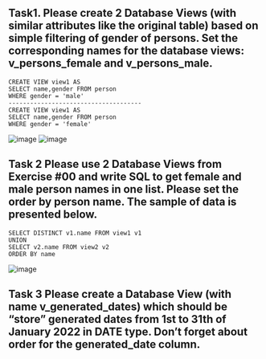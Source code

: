  ## Task1. Please create 2 Database Views (with similar attributes like the original table) based on simple filtering of gender of persons. Set the corresponding names for the database views: v_persons_female and v_persons_male.
 ```
CREATE VIEW view1 AS
SELECT name,gender FROM person
WHERE gender = 'male'
-------------------------------------
CREATE VIEW view1 AS
SELECT name,gender FROM person
WHERE gender = 'female'
```

![image](https://github.com/piviich/db_practice/assets/144881369/7a1d0ebf-8796-4bc7-abac-b8543210f55d)
![image](https://github.com/piviich/db_practice/assets/144881369/bb22fc12-bff1-4c88-b7c2-a84912c2178d)

 ## Task 2 Please use 2 Database Views from Exercise #00 and write SQL to get female and male person names in one list. Please set the order by person name. The sample of data is presented below.
 ```
SELECT DISTINCT v1.name FROM view1 v1
UNION
SELECT v2.name FROM view2 v2
ORDER BY name

```
![image](https://github.com/piviich/db_practice/assets/144881369/888c8023-4f81-470d-811b-26ad6bae76d5)

 ## Task 3 Please create a Database View (with name v_generated_dates) which should be “store” generated dates from 1st to 31th of January 2022 in DATE type. Don’t forget about order for the generated_date column.

 ```

```
